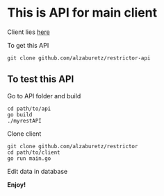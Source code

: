 # This is API for main client 

Client lies [here](github.com/alzaburetz/restrictor)

To get this API

```
git clone github.com/alzaburetz/restrictor-api
```

## To test this API

Go to API folder and build

```
cd path/to/api
go build
./myrestAPI
```

Clone client

```
git clone github.com/alzaburetz/restrictor
cd path/to/client
go run main.go
```

Edit data in database

**Enjoy!**



